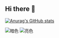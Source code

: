 ## Hi there 👋

<!--
**OyamTokuy/OyamTokuy** is a ✨ _special_ ✨ repository because its `README.md` (this file) appears on your GitHub profile.

Here are some ideas to get you started:

- 🔭 I’m currently working on ...
- 🌱 I’m currently learning ...
- 👯 I’m looking to collaborate on ...
- 🤔 I’m looking for help with ...
- 💬 Ask me about ...
- 📫 How to reach me: ...
- 😄 Pronouns: ...
- ⚡ Fun fact: ...
-->

[![Anurag's GitHub stats](https://github-readme-stats.vercel.app/api?username=OyamTokuy)](https://github.com/anuraghazra/github-readme-stats)

![暗色](https://raw.githubusercontent.com/你的用户名/你的仓库名/output/github-contribution-grid-snake-dark.svg)
![亮色](https://raw.githubusercontent.com/你的用户名/你的仓库名/output/github-contribution-grid-snake.svg)

